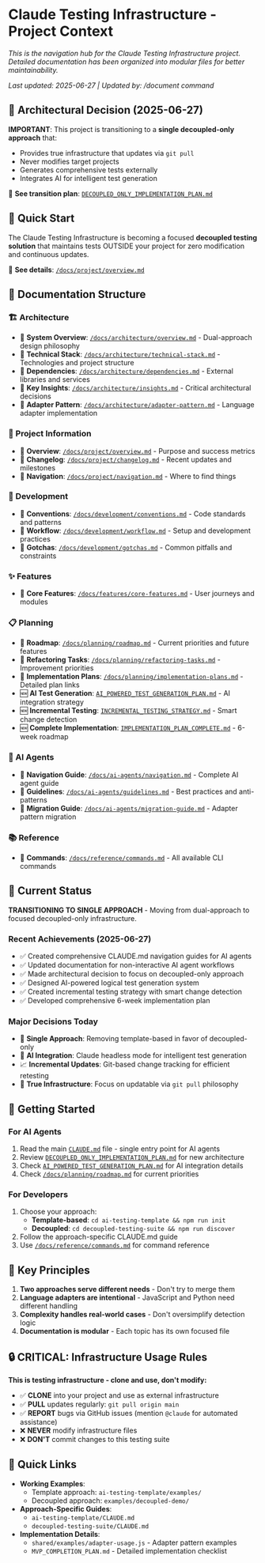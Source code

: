 # Claude Testing Infrastructure - Project Context

*This is the navigation hub for the Claude Testing Infrastructure project. Detailed documentation has been organized into modular files for better maintainability.*

*Last updated: 2025-06-27 | Updated by: /document command*

## 🚨 Architectural Decision (2025-06-27)

**IMPORTANT**: This project is transitioning to a **single decoupled-only approach** that:
- Provides true infrastructure that updates via `git pull`
- Never modifies target projects
- Generates comprehensive tests externally
- Integrates AI for intelligent test generation

📖 **See transition plan**: [`DECOUPLED_ONLY_IMPLEMENTATION_PLAN.md`](./DECOUPLED_ONLY_IMPLEMENTATION_PLAN.md)

## 🚀 Quick Start

The Claude Testing Infrastructure is becoming a focused **decoupled testing solution** that maintains tests OUTSIDE your project for zero modification and continuous updates.

📖 **See details**: [`/docs/project/overview.md`](./docs/project/overview.md)

## 📁 Documentation Structure

### 🏗️ Architecture
- 📖 **System Overview**: [`/docs/architecture/overview.md`](./docs/architecture/overview.md) - Dual-approach design philosophy
- 📖 **Technical Stack**: [`/docs/architecture/technical-stack.md`](./docs/architecture/technical-stack.md) - Technologies and project structure
- 📖 **Dependencies**: [`/docs/architecture/dependencies.md`](./docs/architecture/dependencies.md) - External libraries and services
- 📖 **Key Insights**: [`/docs/architecture/insights.md`](./docs/architecture/insights.md) - Critical architectural decisions
- 📖 **Adapter Pattern**: [`/docs/architecture/adapter-pattern.md`](./docs/architecture/adapter-pattern.md) - Language adapter implementation

### 🎯 Project Information
- 📖 **Overview**: [`/docs/project/overview.md`](./docs/project/overview.md) - Purpose and success metrics
- 📖 **Changelog**: [`/docs/project/changelog.md`](./docs/project/changelog.md) - Recent updates and milestones
- 📖 **Navigation**: [`/docs/project/navigation.md`](./docs/project/navigation.md) - Where to find things

### 🔧 Development
- 📖 **Conventions**: [`/docs/development/conventions.md`](./docs/development/conventions.md) - Code standards and patterns
- 📖 **Workflow**: [`/docs/development/workflow.md`](./docs/development/workflow.md) - Setup and development practices
- 📖 **Gotchas**: [`/docs/development/gotchas.md`](./docs/development/gotchas.md) - Common pitfalls and constraints

### ✨ Features
- 📖 **Core Features**: [`/docs/features/core-features.md`](./docs/features/core-features.md) - User journeys and modules

### 📋 Planning
- 📖 **Roadmap**: [`/docs/planning/roadmap.md`](./docs/planning/roadmap.md) - Current priorities and future features
- 📖 **Refactoring Tasks**: [`/docs/planning/refactoring-tasks.md`](./docs/planning/refactoring-tasks.md) - Improvement priorities
- 📖 **Implementation Plans**: [`/docs/planning/implementation-plans.md`](./docs/planning/implementation-plans.md) - Detailed plan links
- 🆕 **AI Test Generation**: [`AI_POWERED_TEST_GENERATION_PLAN.md`](./AI_POWERED_TEST_GENERATION_PLAN.md) - AI integration strategy
- 🆕 **Incremental Testing**: [`INCREMENTAL_TESTING_STRATEGY.md`](./INCREMENTAL_TESTING_STRATEGY.md) - Smart change detection
- 🆕 **Complete Implementation**: [`IMPLEMENTATION_PLAN_COMPLETE.md`](./IMPLEMENTATION_PLAN_COMPLETE.md) - 6-week roadmap

### 🤖 AI Agents
- 📖 **Navigation Guide**: [`/docs/ai-agents/navigation.md`](./docs/ai-agents/navigation.md) - Complete AI agent guide
- 📖 **Guidelines**: [`/docs/ai-agents/guidelines.md`](./docs/ai-agents/guidelines.md) - Best practices and anti-patterns
- 📖 **Migration Guide**: [`/docs/ai-agents/migration-guide.md`](./docs/ai-agents/migration-guide.md) - Adapter pattern migration

### 📚 Reference
- 📖 **Commands**: [`/docs/reference/commands.md`](./docs/reference/commands.md) - All available CLI commands

## 🎯 Current Status

**TRANSITIONING TO SINGLE APPROACH** - Moving from dual-approach to focused decoupled-only infrastructure.

### Recent Achievements (2025-06-27)
- ✅ Created comprehensive CLAUDE.md navigation guides for AI agents
- ✅ Updated documentation for non-interactive AI agent workflows
- ✅ Made architectural decision to focus on decoupled-only approach
- ✅ Designed AI-powered logical test generation system
- ✅ Created incremental testing strategy with smart change detection
- ✅ Developed comprehensive 6-week implementation plan

### Major Decisions Today
- 🔄 **Single Approach**: Removing template-based in favor of decoupled-only
- 🤖 **AI Integration**: Claude headless mode for intelligent test generation
- 📈 **Incremental Updates**: Git-based change tracking for efficient retesting
- 🎯 **True Infrastructure**: Focus on updatable via `git pull` philosophy

## 🚦 Getting Started

### For AI Agents
1. Read the main [`CLAUDE.md`](./CLAUDE.md) file - single entry point for AI agents
2. Review [`DECOUPLED_ONLY_IMPLEMENTATION_PLAN.md`](./DECOUPLED_ONLY_IMPLEMENTATION_PLAN.md) for new architecture
3. Check [`AI_POWERED_TEST_GENERATION_PLAN.md`](./AI_POWERED_TEST_GENERATION_PLAN.md) for AI integration details
3. Check [`/docs/planning/roadmap.md`](./docs/planning/roadmap.md) for current priorities

### For Developers
1. Choose your approach:
   - **Template-based**: `cd ai-testing-template && npm run init`
   - **Decoupled**: `cd decoupled-testing-suite && npm run discover`
2. Follow the approach-specific CLAUDE.md guide
3. Use [`/docs/reference/commands.md`](./docs/reference/commands.md) for command reference

## 🔑 Key Principles

1. **Two approaches serve different needs** - Don't try to merge them
2. **Language adapters are intentional** - JavaScript and Python need different handling
3. **Complexity handles real-world cases** - Don't oversimplify detection logic
4. **Documentation is modular** - Each topic has its own focused file

## 🔒 CRITICAL: Infrastructure Usage Rules

**This is testing infrastructure - clone and use, don't modify:**

- ✅ **CLONE** into your project and use as external infrastructure
- ✅ **PULL** updates regularly: `git pull origin main`
- ✅ **REPORT** bugs via GitHub issues (mention `@claude` for automated assistance)
- ❌ **NEVER** modify infrastructure files
- ❌ **DON'T** commit changes to this testing suite

## 🔗 Quick Links

- **Working Examples**: 
  - Template approach: `ai-testing-template/examples/`
  - Decoupled approach: `examples/decoupled-demo/`
- **Approach-Specific Guides**:
  - `ai-testing-template/CLAUDE.md`
  - `decoupled-testing-suite/CLAUDE.md`
- **Implementation Details**:
  - `shared/examples/adapter-usage.js` - Adapter pattern examples
  - `MVP_COMPLETION_PLAN.md` - Detailed implementation checklist